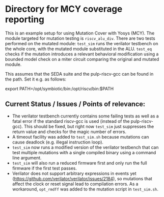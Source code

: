 Directory for MCY coverage reporting
==================================

This is an example setup for using Mutation Cover with Yosys (MCY).
The module targeted for mutation testing is `riscv_alu_div`. There are two tests
performed on the mutated module: `test_sim` runs the verilator testbench on the
whole core, with the mutated module substituted in the ALU. `test_eq` checks if
the mutation introduces a relevant behavioral modification using a bounded model
check on a miter circuit comparing the original and mutated module.

This assumes that the SEDA suite and the pulp-riscv-gcc can be found in the path.
Set it e.g. as follows:

  export PATH=/opt/symbiotic/bin:/opt/riscv/bin:$PATH

Current Status / Issues / Points of relevance:
----------------------------------

- The verilator testbench currently contains some failing tests as well as a
fatal error if the standard riscv-gcc is used (instead of the pulp-riscv-gcc).
This should be fixed, but right now `test_sim` just suppresses the return value
and checks for the magic number of errors.
- A timeout facility was added to `test_sim.sh` because mutations can cause
deadlock (e.g. illegal instruction loop).
- `test_sim` now runs a modified version of the verilator testbench that can
test multiple mutations with a single compiled binary using a command line
argument.
- `test_sim` will also run a reduced firmware first and only run the full
firmware if the first test passes.
- Verilator does not support arbitrary expressions in events yet
(https://github.com/verilator/verilator/issues/2184), so mutations that affect
the clock or reset signal lead to compilation errors. As a workaround,
`opt_rmdff` was added to the mutation script in `test_sim.sh`.
